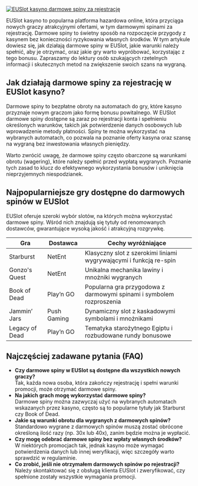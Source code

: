 [![EUSlot kasyno darmowe spiny za rejestrację](https://123-caf.pages.dev/gitsignup.png)](https://vrmoo.ru/Bt82HjjY)

<p>EUSlot kasyno to popularna platforma hazardowa online, która przyciąga nowych graczy atrakcyjnymi ofertami, w tym darmowymi spinami za rejestrację. Darmowe spiny to świetny sposób na rozpoczęcie przygody z kasynem bez konieczności ryzykowania własnych środków. W tym artykule dowiesz się, jak działają darmowe spiny w EUSlot, jakie warunki należy spełnić, aby je otrzymać, oraz jakie gry warto wypróbować, korzystając z tego bonusu. Zapraszamy do lektury osób szukających rzetelnych informacji i skutecznych metod na zwiększenie swoich szans na wygraną.</p>  <h2>Jak działają darmowe spiny za rejestrację w EUSlot kasyno?</h2> <p>Darmowe spiny to bezpłatne obroty na automatach do gry, które kasyno przyznaje nowym graczom jako formę bonusu powitalnego. W EUSlot darmowe spiny dostępne są zaraz po rejestracji konta i spełnieniu określonych warunków, takich jak potwierdzenie danych osobowych lub wprowadzenie metody płatności. Spiny te można wykorzystać na wybranych automatach, co pozwala na poznanie oferty kasyna oraz szansę na wygraną bez inwestowania własnych pieniędzy.</p>  <p>Warto zwrócić uwagę, że darmowe spiny często obarczone są warunkami obrotu (wagering), które należy spełnić przed wypłatą wygranych. Poznanie tych zasad to klucz do efektywnego wykorzystania bonusów i uniknięcia nieprzyjemnych niespodzianek.</p>  <h2>Najpopularniejsze gry dostępne do darmowych spinów w EUSlot</h2> <p>EUSlot oferuje szeroki wybór slotów, na których można wykorzystać darmowe spiny. Wśród nich znajdują się tytuły od renomowanych dostawców, gwarantujące wysoką jakość i atrakcyjną rozgrywkę.</p>  <table>   <thead>     <tr>       <th>Gra</th>       <th>Dostawca</th>       <th>Cechy wyróżniające</th>     </tr>   </thead>   <tbody>     <tr>       <td>Starburst</td>       <td>NetEnt</td>       <td>Klasyczny slot z szerokimi liniami wygrywającymi i funkcją re-spin</td>     </tr>     <tr>       <td>Gonzo's Quest</td>       <td>NetEnt</td>       <td>Unikalna mechanika lawiny i mnożniki wygranych</td>     </tr>     <tr>       <td>Book of Dead</td>       <td>Play’n GO</td>       <td>Popularna gra przygodowa z darmowymi spinami i symbolem rozproszenia</td>     </tr>     <tr>       <td>Jammin’ Jars</td>       <td>Push Gaming</td>       <td>Dynamiczny slot z kaskadowymi symbolami i mnożnikami</td>     </tr>     <tr>       <td>Legacy of Dead</td>       <td>Play’n GO</td>       <td>Tematyka starożytnego Egiptu i rozbudowane rundy bonusowe</td>     </tr>   </tbody> </table>  <h2>Najczęściej zadawane pytania (FAQ)</h2> <ul>   <li><strong>Czy darmowe spiny w EUSlot są dostępne dla wszystkich nowych graczy?</strong><br>Tak, każda nowa osoba, która zakończy rejestrację i spełni warunki promocji, może otrzymać darmowe spiny.</li>   <li><strong>Na jakich grach mogę wykorzystać darmowe spiny?</strong><br>Darmowe spiny można zazwyczaj użyć na wybranych automatach wskazanych przez kasyno, często są to popularne tytuły jak Starburst czy Book of Dead.</li>   <li><strong>Jakie są warunki obrotu dla wygranych z darmowych spinów?</strong><br>Standardowo wygrane z darmowych spinów muszą zostać obrócone określoną ilość razy (np. 30x lub 40x), zanim będzie można je wypłacić.</li>   <li><strong>Czy mogę odebrać darmowe spiny bez wpłaty własnych środków?</strong><br>W niektórych promocjach tak, jednak kasyno może wymagać potwierdzenia danych lub innej weryfikacji, więc szczegóły warto sprawdzić w regulaminie.</li>   <li><strong>Co zrobić, jeśli nie otrzymałem darmowych spinów po rejestracji?</strong><br>Należy skontaktować się z obsługą klienta EUSlot i zweryfikować, czy spełnione zostały wszystkie wymagania promocji.</li> </ul>
